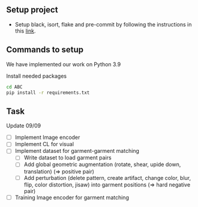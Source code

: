 ## Setup project
- Setup black, isort, flake and pre-commit by following the instructions in this [link](https://viblo.asia/p/format-code-python-tu-dong-su-dung-isort-black-flake8-va-pre-commit-3P0lPDEolox).

## Commands to setup
We have implemented our work on Python 3.9

Install needed packages
```bash
cd ABC
pip install -r requirements.txt
```
## Task
Update 09/09
- [ ] Implement Image encoder
- [ ] Implement CL for visual
- [ ] Implement dataset for garment-garment matching
    - [ ] Write dataset to load garment pairs
    - [ ] Add global geometric augmentation (rotate, shear, upide down, translation) (=> positive pair)
    - [ ] Add perturbation (delete pattern, create artifact, change color, blur, flip, color distortion, jisaw) into garment positions (=> hard negative pair)
- [ ] Training Image encoder for garment matching
